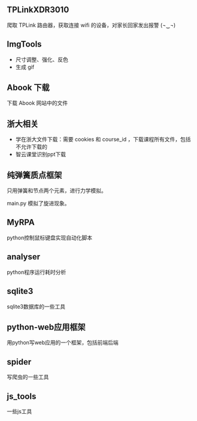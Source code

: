 ## TPLinkXDR3010

爬取 TPLink 路由器，获取连接 wifi 的设备，对家长回家发出报警 (¬‿¬)

## ImgTools

- 尺寸调整、强化、反色
- 生成 gif

## Abook 下载

下载 Abook 网站中的文件

## 浙大相关

- 学在浙大文件下载：需要 cookies 和 course_id ，下载课程所有文件，包括不允许下载的
- 智云课堂识别ppt下载

## 纯弹簧质点框架

只用弹簧和节点两个元素，进行力学模拟。

main.py 模拟了旋进现象。

## MyRPA

python控制鼠标键盘实现自动化脚本

## analyser

python程序运行耗时分析

## sqlite3

sqlite3数据库的一些工具

## python-web应用框架

用python写web应用的一个框架，包括前端后端

## spider

写爬虫的一些工具

## js_tools

一些js工具

